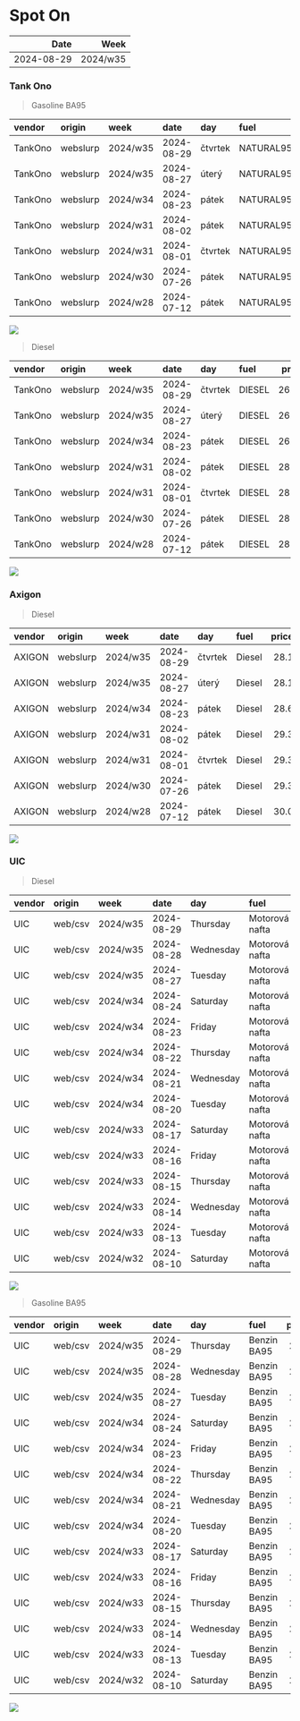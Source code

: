Spot On
================

|       Date |     Week |
|-----------:|---------:|
| 2024-08-29 | 2024/w35 |

### Tank Ono

> Gasoline BA95

| vendor  | origin   | week     | date       | day     | fuel      | price | PriceVAT |
|:--------|:---------|:---------|:-----------|:--------|:----------|------:|---------:|
| TankOno | webslurp | 2024/w35 | 2024-08-29 | čtvrtek | NATURAL95 | 28.84 |     34.9 |
| TankOno | webslurp | 2024/w35 | 2024-08-27 | úterý   | NATURAL95 | 28.84 |     34.9 |
| TankOno | webslurp | 2024/w34 | 2024-08-23 | pátek   | NATURAL95 | 28.84 |     34.9 |
| TankOno | webslurp | 2024/w31 | 2024-08-02 | pátek   | NATURAL95 | 29.67 |     35.9 |
| TankOno | webslurp | 2024/w31 | 2024-08-01 | čtvrtek | NATURAL95 | 29.67 |     35.9 |
| TankOno | webslurp | 2024/w30 | 2024-07-26 | pátek   | NATURAL95 | 30.17 |     36.5 |
| TankOno | webslurp | 2024/w28 | 2024-07-12 | pátek   | NATURAL95 | 30.50 |     36.9 |

<img src="SpotOn_files/figure-gfm/tono-ba95-1.png" style="display: block; margin: auto auto auto 0;" />

> Diesel

| vendor  | origin   | week     | date       | day     | fuel   | price | PriceVAT |
|:--------|:---------|:---------|:-----------|:--------|:-------|------:|---------:|
| TankOno | webslurp | 2024/w35 | 2024-08-29 | čtvrtek | DIESEL | 26.86 |     32.5 |
| TankOno | webslurp | 2024/w35 | 2024-08-27 | úterý   | DIESEL | 26.86 |     32.5 |
| TankOno | webslurp | 2024/w34 | 2024-08-23 | pátek   | DIESEL | 26.86 |     32.5 |
| TankOno | webslurp | 2024/w31 | 2024-08-02 | pátek   | DIESEL | 28.02 |     33.9 |
| TankOno | webslurp | 2024/w31 | 2024-08-01 | čtvrtek | DIESEL | 28.02 |     33.9 |
| TankOno | webslurp | 2024/w30 | 2024-07-26 | pátek   | DIESEL | 28.51 |     34.5 |
| TankOno | webslurp | 2024/w28 | 2024-07-12 | pátek   | DIESEL | 28.84 |     34.9 |

<img src="SpotOn_files/figure-gfm/tono-diesel-1.png" style="display: block; margin: auto auto auto 0;" />

### Axigon

> Diesel

| vendor | origin   | week     | date       | day     | fuel   | price | PriceVAT |
|:-------|:---------|:---------|:-----------|:--------|:-------|------:|---------:|
| AXIGON | webslurp | 2024/w35 | 2024-08-29 | čtvrtek | Diesel |  28.1 |     34.0 |
| AXIGON | webslurp | 2024/w35 | 2024-08-27 | úterý   | Diesel |  28.1 |     34.0 |
| AXIGON | webslurp | 2024/w34 | 2024-08-23 | pátek   | Diesel |  28.6 |     34.6 |
| AXIGON | webslurp | 2024/w31 | 2024-08-02 | pátek   | Diesel |  29.3 |     35.5 |
| AXIGON | webslurp | 2024/w31 | 2024-08-01 | čtvrtek | Diesel |  29.3 |     35.5 |
| AXIGON | webslurp | 2024/w30 | 2024-07-26 | pátek   | Diesel |  29.3 |     35.5 |
| AXIGON | webslurp | 2024/w28 | 2024-07-12 | pátek   | Diesel |  30.0 |     36.3 |

<img src="SpotOn_files/figure-gfm/axigon-diesel-1.png" style="display: block; margin: auto auto auto 0;" />

### UIC

> Diesel

| vendor | origin  | week     | date       | day       | fuel           | price | priceVAT |
|:-------|:--------|:---------|:-----------|:----------|:---------------|------:|---------:|
| UIC    | web/csv | 2024/w35 | 2024-08-29 | Thursday  | Motorová nafta |  26.5 |     32.1 |
| UIC    | web/csv | 2024/w35 | 2024-08-28 | Wednesday | Motorová nafta |  26.6 |     32.2 |
| UIC    | web/csv | 2024/w35 | 2024-08-27 | Tuesday   | Motorová nafta |  26.6 |     32.2 |
| UIC    | web/csv | 2024/w34 | 2024-08-24 | Saturday  | Motorová nafta |  26.5 |     32.1 |
| UIC    | web/csv | 2024/w34 | 2024-08-23 | Friday    | Motorová nafta |  26.7 |     32.3 |
| UIC    | web/csv | 2024/w34 | 2024-08-22 | Thursday  | Motorová nafta |  26.8 |     32.4 |
| UIC    | web/csv | 2024/w34 | 2024-08-21 | Wednesday | Motorová nafta |  26.9 |     32.5 |
| UIC    | web/csv | 2024/w34 | 2024-08-20 | Tuesday   | Motorová nafta |  27.1 |     32.8 |
| UIC    | web/csv | 2024/w33 | 2024-08-17 | Saturday  | Motorová nafta |  27.2 |     32.9 |
| UIC    | web/csv | 2024/w33 | 2024-08-16 | Friday    | Motorová nafta |  27.1 |     32.8 |
| UIC    | web/csv | 2024/w33 | 2024-08-15 | Thursday  | Motorová nafta |  27.0 |     32.7 |
| UIC    | web/csv | 2024/w33 | 2024-08-14 | Wednesday | Motorová nafta |  27.1 |     32.8 |
| UIC    | web/csv | 2024/w33 | 2024-08-13 | Tuesday   | Motorová nafta |  27.0 |     32.7 |
| UIC    | web/csv | 2024/w32 | 2024-08-10 | Saturday  | Motorová nafta |  27.0 |     32.7 |

<img src="SpotOn_files/figure-gfm/uic-diesel-1.png" style="display: block; margin: auto auto auto 0;" />

> Gasoline BA95

| vendor | origin  | week     | date       | day       | fuel        | price | priceVAT |
|:-------|:--------|:---------|:-----------|:----------|:------------|------:|---------:|
| UIC    | web/csv | 2024/w35 | 2024-08-29 | Thursday  | Benzin BA95 |  28.2 |     34.1 |
| UIC    | web/csv | 2024/w35 | 2024-08-28 | Wednesday | Benzin BA95 |  28.3 |     34.2 |
| UIC    | web/csv | 2024/w35 | 2024-08-27 | Tuesday   | Benzin BA95 |  28.5 |     34.5 |
| UIC    | web/csv | 2024/w34 | 2024-08-24 | Saturday  | Benzin BA95 |  28.5 |     34.5 |
| UIC    | web/csv | 2024/w34 | 2024-08-23 | Friday    | Benzin BA95 |  28.6 |     34.6 |
| UIC    | web/csv | 2024/w34 | 2024-08-22 | Thursday  | Benzin BA95 |  28.9 |     35.0 |
| UIC    | web/csv | 2024/w34 | 2024-08-21 | Wednesday | Benzin BA95 |  29.0 |     35.1 |
| UIC    | web/csv | 2024/w34 | 2024-08-20 | Tuesday   | Benzin BA95 |  29.2 |     35.3 |
| UIC    | web/csv | 2024/w33 | 2024-08-17 | Saturday  | Benzin BA95 |  29.2 |     35.3 |
| UIC    | web/csv | 2024/w33 | 2024-08-16 | Friday    | Benzin BA95 |  29.3 |     35.5 |
| UIC    | web/csv | 2024/w33 | 2024-08-15 | Thursday  | Benzin BA95 |  29.3 |     35.5 |
| UIC    | web/csv | 2024/w33 | 2024-08-14 | Wednesday | Benzin BA95 |  29.4 |     35.6 |
| UIC    | web/csv | 2024/w33 | 2024-08-13 | Tuesday   | Benzin BA95 |  29.3 |     35.5 |
| UIC    | web/csv | 2024/w32 | 2024-08-10 | Saturday  | Benzin BA95 |  29.3 |     35.5 |

<img src="SpotOn_files/figure-gfm/uic-ba95-1.png" style="display: block; margin: auto auto auto 0;" />
